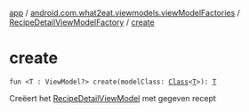 [app](../../index.md) / [android.com.what2eat.viewmodels.viewModelFactories](../index.md) / [RecipeDetailViewModelFactory](index.md) / [create](./create.md)

# create

`fun <T : ViewModel?> create(modelClass: `[`Class`](https://developer.android.com/reference/java/lang/Class.html)`<`[`T`](create.md#T)`>): `[`T`](create.md#T)

Creëert het [RecipeDetailViewModel](../../android.com.what2eat.viewmodels/-recipe-detail-view-model/index.md) met gegeven recept

